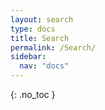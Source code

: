 ```yaml
---
layout: search
type: docs
title: Search
permalink: /Search/
sidebar:
  nav: "docs"
---
```


{: .no_toc }


